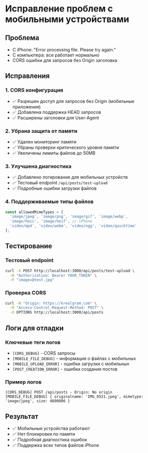 # Исправление проблем с мобильными устройствами

## Проблема
- С iPhone: "Error processing file. Please try again."
- С компьютера: все работает нормально
- CORS ошибки для запросов без Origin заголовка

## Исправления

### 1. CORS конфигурация
- ✅ Разрешен доступ для запросов без Origin (мобильные приложения)
- ✅ Добавлена поддержка HEAD запросов
- ✅ Расширены заголовки для User-Agent

### 2. Убрана защита от памяти
- ✅ Удален мониторинг памяти
- ✅ Убраны проверки критического уровня памяти
- ✅ Увеличены лимиты файлов до 50MB

### 3. Улучшена диагностика
- ✅ Добавлено логирование для мобильных устройств
- ✅ Тестовый endpoint `/api/posts/test-upload`
- ✅ Подробные ошибки загрузки файлов

### 4. Поддерживаемые типы файлов
```javascript
const allowedMimeTypes = [
  'image/jpeg', 'image/png', 'image/gif', 'image/webp', 
  'image/heic', 'image/heif', // iPhone
  'video/mp4', 'video/webm', 'video/ogg', 'video/quicktime'
];
```

## Тестирование

### Тестовый endpoint
```bash
curl -X POST http://localhost:3000/api/posts/test-upload \
  -H "Authorization: Bearer YOUR_TOKEN" \
  -F "image=@test.jpg"
```

### Проверка CORS
```bash
curl -H "Origin: https://krealgram.com" \
  -H "Access-Control-Request-Method: POST" \
  -X OPTIONS http://localhost:3000/api/posts
```

## Логи для отладки

### Ключевые теги логов
- `[CORS_DEBUG]` - CORS запросы
- `[MOBILE_FILE_DEBUG]` - информация о файлах с мобильных
- `[MOBILE_UPLOAD_ERROR]` - ошибки загрузки с мобильных
- `[POST_CREATION_ERROR]` - ошибки создания постов

### Пример логов
```
[CORS_DEBUG] POST /api/posts - Origin: No origin
[MOBILE_FILE_DEBUG] { originalname: 'IMG_0521.jpeg', mimetype: 'image/jpeg', size: 4600806 }
```

## Результат
- ✅ Мобильные устройства работают
- ✅ Нет блокировки по памяти
- ✅ Подробная диагностика ошибок
- ✅ Поддержка всех типов файлов iPhone 